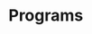 # Programs





























































































































































































































